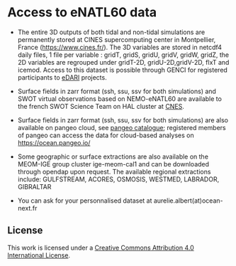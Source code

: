 # Access to eNATL60 data


 - The entire 3D outputs of both tidal and non-tidal simulations are permanently stored at CINES supercomputing center in Montpellier, France (https://www.cines.fr/). The 3D variables are stored in netcdf4 daily files, 1 file per variable : gridT, gridS, gridU, gridV, gridW, gridZ, the 2D variables are regrouped under gridT-2D, gridU-2D,gridV-2D, flxT and icemod. Access to this dataset is possible through GENCI for registered participants to [eDARI](https://www.edari.fr) projects. 
 
 - Surface fields in zarr format (ssh, ssu, ssv for both simulations) and SWOT virtual observations based on NEMO-eNATL60 are available to the french SWOT Science Team on HAL cluster at [CNES](https://cnes.fr).  

 - Surface fields in zarr format (ssh, ssu, ssv for both simulations) are also available on pangeo cloud, see [pangeo catalogue](https://catalog.pangeo.io/browse/master/ocean/MEOM_NEMO/);  registered members of pangeo can access the data for cloud-based analyses on https://ocean.pangeo.io/

 - Some geographic or surface extractions are also available on the MEOM-IGE group cluster ige-meom-cal1 and can be downloaded through opendap upon request. The available regional extractions include: GULFSTREAM, ACORES, OSMOSIS, WESTMED, LABRADOR, GIBRALTAR
 
 - You can ask for your personnalised dataset at aurelie.albert(at)ocean-next.fr
 

## License
This work is licensed under a <a rel="license" href="http://creativecommons.org/licenses/by/4.0/">Creative Commons Attribution 4.0 International License</a>.
